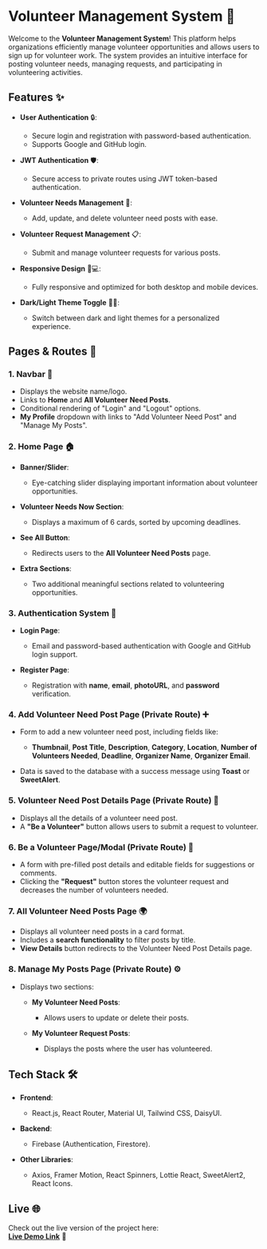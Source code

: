 # Volunteer Management System 🌟

Welcome to the **Volunteer Management System**! This platform helps organizations efficiently manage volunteer opportunities and allows users to sign up for volunteer work. The system provides an intuitive interface for posting volunteer needs, managing requests, and participating in volunteering activities.

## Features ✨

- **User Authentication** 🔒: 
  - Secure login and registration with password-based authentication.
  - Supports Google and GitHub login.

- **JWT Authentication** 🛡️: 
  - Secure access to private routes using JWT token-based authentication.

- **Volunteer Needs Management** 📝: 
  - Add, update, and delete volunteer need posts with ease.

- **Volunteer Request Management** 📋: 
  - Submit and manage volunteer requests for various posts.

- **Responsive Design** 📱💻: 
  - Fully responsive and optimized for both desktop and mobile devices.

- **Dark/Light Theme Toggle** 🌙🌞: 
  - Switch between dark and light themes for a personalized experience.

## Pages & Routes 🚀

### 1. **Navbar** 📍
- Displays the website name/logo.
- Links to **Home** and **All Volunteer Need Posts**.
- Conditional rendering of "Login" and "Logout" options.
- **My Profile** dropdown with links to "Add Volunteer Need Post" and "Manage My Posts".

### 2. **Home Page** 🏠
- **Banner/Slider**: 
  - Eye-catching slider displaying important information about volunteer opportunities.
  
- **Volunteer Needs Now Section**: 
  - Displays a maximum of 6 cards, sorted by upcoming deadlines.
  
- **See All Button**: 
  - Redirects users to the **All Volunteer Need Posts** page.
  
- **Extra Sections**: 
  - Two additional meaningful sections related to volunteering opportunities.

### 3. **Authentication System** 🔑
- **Login Page**: 
  - Email and password-based authentication with Google and GitHub login support.
  
- **Register Page**: 
  - Registration with **name**, **email**, **photoURL**, and **password** verification.

### 4. **Add Volunteer Need Post Page (Private Route)** ➕
- Form to add a new volunteer need post, including fields like:
  - **Thumbnail**, **Post Title**, **Description**, **Category**, **Location**, **Number of Volunteers Needed**, **Deadline**, **Organizer Name**, **Organizer Email**.
  
- Data is saved to the database with a success message using **Toast** or **SweetAlert**.

### 5. **Volunteer Need Post Details Page (Private Route)** 📄
- Displays all the details of a volunteer need post.
- A **"Be a Volunteer"** button allows users to submit a request to volunteer.

### 6. **Be a Volunteer Page/Modal (Private Route)** 🤝
- A form with pre-filled post details and editable fields for suggestions or comments.
- Clicking the **"Request"** button stores the volunteer request and decreases the number of volunteers needed.

### 7. **All Volunteer Need Posts Page** 🌍
- Displays all volunteer need posts in a card format.
- Includes a **search functionality** to filter posts by title.
- **View Details** button redirects to the Volunteer Need Post Details page.

### 8. **Manage My Posts Page (Private Route)** ⚙️
- Displays two sections:
  - **My Volunteer Need Posts**: 
    - Allows users to update or delete their posts.
  
  - **My Volunteer Request Posts**: 
    - Displays the posts where the user has volunteered.

## Tech Stack 🛠️

- **Frontend**: 
  - React.js, React Router, Material UI, Tailwind CSS, DaisyUI.
  
- **Backend**: 
  - Firebase (Authentication, Firestore).
  
- **Other Libraries**: 
  - Axios, Framer Motion, React Spinners, Lottie React, SweetAlert2, React Icons.

## Live  🌐

Check out the live version of the project here:  
[**Live Demo Link**](https://example-live-link.com) 🚀


